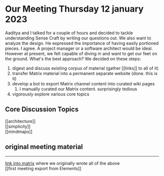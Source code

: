# Our Meeting Thursday 12 january 2023

Aaditya and I talked for a couple of hours and decided to tackle understanding Sense Craft by writing our questions out. We also want to analyze the design. He expressed the importance of having easily portioned pieces. I agree. A project manager or a software architect would be ideal. However at present, we felt capable of diving in and want to get our feet on the ground. What's the best approach? We decided on these steps:

1.  digest and discuss existing corpus of material (gather [[links]] to all of it)
2.  transfer Matrix material into a permanent separate website (done. this is it)
3.  develop a bot to export Matrix channel content into curated wiki pages
	1. I manually curated our Matrix content. surprisingly tedious
2. vigorously explore various core topics

## Core Discussion Topics

[[architecture]]  
[[simplicity]]  
[[mindmaps]]  

## original meeting material
---
[link into matrix](https://matrix.to/#/!ZNJvFbkFgbYJBUEJSt:matrix.org/$E3TK-CTSO86d5cFYd3T4vC3PbTcAh0a4Wgy65nBkG-0?via=matrix.org) where we originally wrote all of the above  
[[first meeting export from Elements]]  
